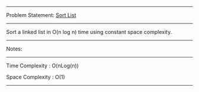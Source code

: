******************************************************************************
Problem Statement: [Sort List](https://leetcode.com/problems/sort-list/)
******************************************************************************
Sort a linked list in O(n log n) time using constant space complexity.

******************************************************************************
Notes: 
******************************************************************************

Time Complexity : O(nLog(n))

Space Complexity : O(1)

******************************************************************************
